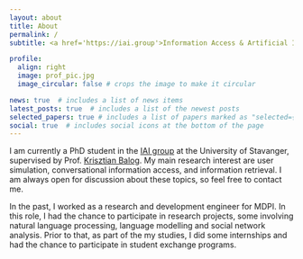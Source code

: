```yaml
---
layout: about
title: About
permalink: /
subtitle: <a href='https://iai.group'>Information Access & Artificial Intelligence (IAI) research group</a>, University of Stavanger

profile:
  align: right
  image: prof_pic.jpg
  image_circular: false # crops the image to make it circular

news: true  # includes a list of news items
latest_posts: true  # includes a list of the newest posts
selected_papers: true # includes a list of papers marked as "selected={true}"
social: true  # includes social icons at the bottom of the page
---
```


I am currently a PhD student in the [IAI group](https://iai.group) at the University of Stavanger, supervised by Prof. [Krisztian Balog](https://krisztianbalog.com). 
My main research interest are user simulation, conversational information access, and information retrieval. I am always open for discussion about these topics, so feel free to contact me.

In the past, I worked as a research and development engineer for MDPI. In this role, I had the chance to participate in research projects, some involving natural language processing, language modelling and social network analysis.
Prior to that, as part of the my studies, I did some internships and had the chance to participate in student exchange programs.
